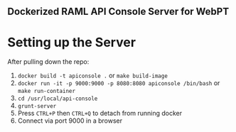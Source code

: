 Dockerized RAML API Console Server for WebPT
----------------------------------------

Setting up the Server
=========================

After pulling down the repo:

1. `docker build -t apiconsole .` or `make build-image`
2. `docker run -it -p 9000:9000 -p 8080:8080 apiconsole /bin/bash` or `make run-container`
3. `cd /usr/local/api-console`
7. `grunt-server`
8. Press `CTRL+P` then `CTRL+Q` to detach from running docker
9. Connect via port 9000 in a browser